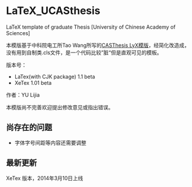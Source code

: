 LaTeX_UCASthesis
================

LaTeX template of graduate Thesis [University of Chinese Academy of Sciences]

本模版基于中科院电工所Tao Wang所写的[CASThesis LyX模版](http://code.google.com/p/cas-lyx-template/)，经简化改造成，没有用到自制类.cls文件，是一个代码比较”脏“但是直观可见的模板。

版本号：
- LaTex(with CJK package) 1.1 beta
- XeTex 1.01 beta

作者：YU Lijia

本模版尚不完善欢迎提出修改意见或指出错误。

## 尚存在的问题
- 字体字号间距等内容还需要调整

## 最新更新
XeTex 版本，2014年3月10日上线
